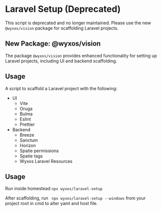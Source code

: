 # Laravel Setup (Deprecated)

This script is deprecated and no longer maintained. Please use the new `@wyxos/vision` package for scaffolding Laravel projects.

## New Package: @wyxos/vision

The package `@wyxos/vision` provides enhanced functionality for setting up Laravel projects, including UI and backend scaffolding.

## Usage

A script to scaffold a Laravel project with the following:
- UI
  - Vite
  - Oruga
  - Bulma
  - Eslint
  - Prettier
- Backend
  - Breeze
  - Sanctum
  - Horizon
  - Spatie permissions
  - Spatie tags
  - Wyxos Laravel Resources

## Usage
Run inside homestead ``` npx wyxos/laravel-setup ```

After scaffolding, run ``` npx wyxos/laravel-setup --windows``` from your project root in cmd to alter yaml and host file.


    
